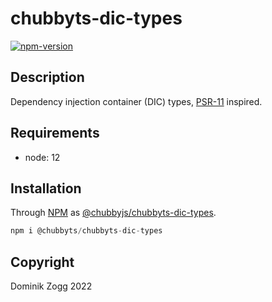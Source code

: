 # chubbyts-dic-types

[![npm-version](https://img.shields.io/npm/v/@chubbyts/chubbyts-dic-types.svg)](https://www.npmjs.com/package/@chubbyts/chubbyts-dic-types)

## Description

Dependency injection container (DIC) types, [PSR-11][2] inspired.

## Requirements

 * node: 12

## Installation

Through [NPM](https://www.npmjs.com) as [@chubbyjs/chubbyts-dic-types][1].

```ts
npm i @chubbyts/chubbyts-dic-types
```

## Copyright

Dominik Zogg 2022

[1]: https://www.npmjs.com/package/@chubbyts/chubbyts-dic-types
[2]: https://www.php-fig.org/psr/PSR-11
